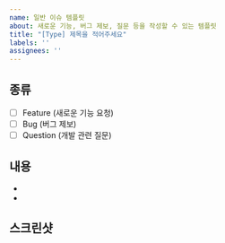 ```yaml
---
name: 일반 이슈 템플릿
about: 새로운 기능, 버그 제보, 질문 등을 작성할 수 있는 템플릿
title: "[Type] 제목을 적어주세요"
labels: ''
assignees: ''
---
```


<!-- 제목 규칙 -->
<!-- [Type] 작업내용 형식에 맞춰서 적어주세요 -->
<!-- 예시 -->
<!-- [Feature] 홈 화면 새로고침 기능 추가 요청 -->
<!-- [Bug] 로그인 화면 키보드 가림 현상 -->
<!-- [Question] API 응답 처리 방법 문의 -->

## 종류
<!-- 해당하는 것을 선택해주세요 -->
- [ ] Feature (새로운 기능 요청)
- [ ] Bug (버그 제보)
- [ ] Question (개발 관련 질문)

## 내용
<!-- 어떤 기능이 필요한지, 어떤 버그가 있는지, 어떤 것이 궁금한지 설명해주세요 -->
-
-

## 스크린샷
<!-- 버그나 기능 관련 스크린샷이 있다면 첨부해주세요 (선택사항) -->
